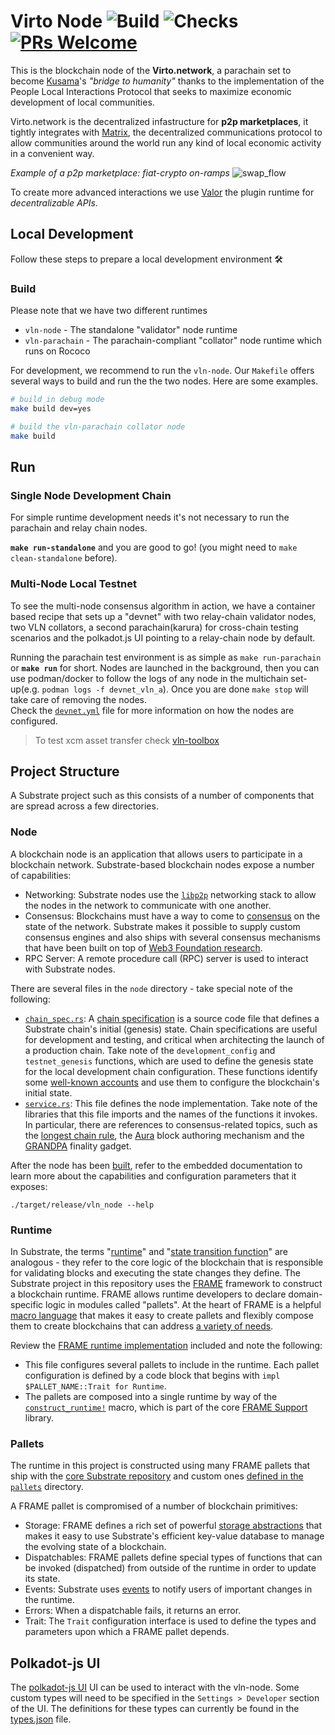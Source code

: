 # Virto Node ![Build](https://github.com/virto-network/virto-node/workflows/Blockchain%20Node/badge.svg) ![Checks](https://github.com/virto-network/virto-node/workflows/Checks/badge.svg) [![PRs Welcome](https://img.shields.io/badge/PRs-welcome-brightgreen.svg)](docs/CONTRIBUTING.adoc)

This is the blockchain node of the **Virto.network**, a parachain set to become [Kusama](https://kusama.network)'s *"bridge to humanity"* thanks to the implementation of the People Local Interactions Protocol that seeks to maximize economic development of local communities.

Virto.network is the decentralized infastructure for **p2p marketplaces**, it tightly integrates with [Matrix](https://matrix.org), the decentralized communications protocol to allow communities around the world run any kind of local economic activity in a convenient way.

_Example of a p2p marketplace: fiat-crypto on-ramps_
![swap_flow](https://user-images.githubusercontent.com/1329925/119025875-db4d8d80-b9a4-11eb-9605-e7db6503156b.png)

To create more advanced interactions we use [Valor](https://github.com/virto-network/valor) the plugin runtime for _decentralizable APIs_.

## Local Development

Follow these steps to prepare a local development environment :hammer_and_wrench:

### Build

Please note that we have two different runtimes
* `vln-node` - The standalone "validator" node runtime
* `vln-parachain` - The parachain-compliant "collator" node runtime which runs on Rococo

For development, we recommend to run the `vln-node`. Our `Makefile` offers several ways to
build and run the the two nodes. Here are some examples.

```bash
# build in debug mode
make build dev=yes

# build the vln-parachain collator node 
make build
```

## Run

### Single Node Development Chain

For simple runtime development needs it's not necessary to run the parachain and relay chain nodes.

**`make run-standalone`** and you are good to go! (you might need to `make clean-standalone` before).

### Multi-Node Local Testnet

To see the multi-node consensus algorithm in action, we have a container based recipe that
sets up a "devnet" with two relay-chain validator nodes, two VLN collators, a second parachain(karura) for cross-chain testing scenarios and the polkadot.js UI pointing to a relay-chain node by default.

Running the parachain test environment is as simple as `make run-parachain` or **`make run`** for short. Nodes are launched in the background, then you can use podman/docker to follow the logs of any node in the multichain set-up(e.g. `podman logs -f devnet_vln_a`). Once you are done `make stop` will take care of removing the nodes.  
Check the [`devnet.yml`](devnet.yml) file for more information on how the nodes are configured.

> To test xcm asset transfer check [vln-toolbox](https://github.com/valibre-org/vln-toolbox)

## Project Structure

A Substrate project such as this consists of a number of components that are spread across a few
directories.

### Node

A blockchain node is an application that allows users to participate in a blockchain network.
Substrate-based blockchain nodes expose a number of capabilities:

-   Networking: Substrate nodes use the [`libp2p`](https://libp2p.io/) networking stack to allow the
    nodes in the network to communicate with one another.
-   Consensus: Blockchains must have a way to come to
    [consensus](https://substrate.dev/docs/en/knowledgebase/advanced/consensus) on the state of the
    network. Substrate makes it possible to supply custom consensus engines and also ships with
    several consensus mechanisms that have been built on top of
    [Web3 Foundation research](https://research.web3.foundation/en/latest/polkadot/NPoS/index.html).
-   RPC Server: A remote procedure call (RPC) server is used to interact with Substrate nodes.

There are several files in the `node` directory - take special note of the following:

-   [`chain_spec.rs`](./node/src/chain_spec.rs): A
    [chain specification](https://substrate.dev/docs/en/knowledgebase/integrate/chain-spec) is a
    source code file that defines a Substrate chain's initial (genesis) state. Chain specifications
    are useful for development and testing, and critical when architecting the launch of a
    production chain. Take note of the `development_config` and `testnet_genesis` functions, which
    are used to define the genesis state for the local development chain configuration. These
    functions identify some
    [well-known accounts](https://substrate.dev/docs/en/knowledgebase/integrate/subkey#well-known-keys)
    and use them to configure the blockchain's initial state.
-   [`service.rs`](./node/src/service.rs): This file defines the node implementation. Take note of
    the libraries that this file imports and the names of the functions it invokes. In particular,
    there are references to consensus-related topics, such as the
    [longest chain rule](https://substrate.dev/docs/en/knowledgebase/advanced/consensus#longest-chain-rule),
    the [Aura](https://substrate.dev/docs/en/knowledgebase/advanced/consensus#aura) block authoring
    mechanism and the
    [GRANDPA](https://substrate.dev/docs/en/knowledgebase/advanced/consensus#grandpa) finality
    gadget.

After the node has been [built](#build), refer to the embedded documentation to learn more about the
capabilities and configuration parameters that it exposes:

```shell
./target/release/vln_node --help
```

### Runtime

In Substrate, the terms
"[runtime](https://substrate.dev/docs/en/knowledgebase/getting-started/glossary#runtime)" and
"[state transition function](https://substrate.dev/docs/en/knowledgebase/getting-started/glossary#stf-state-transition-function)"
are analogous - they refer to the core logic of the blockchain that is responsible for validating
blocks and executing the state changes they define. The Substrate project in this repository uses
the [FRAME](https://substrate.dev/docs/en/knowledgebase/runtime/frame) framework to construct a
blockchain runtime. FRAME allows runtime developers to declare domain-specific logic in modules
called "pallets". At the heart of FRAME is a helpful
[macro language](https://substrate.dev/docs/en/knowledgebase/runtime/macros) that makes it easy to
create pallets and flexibly compose them to create blockchains that can address
[a variety of needs](https://www.substrate.io/substrate-users/).

Review the [FRAME runtime implementation](./runtime/src/lib.rs) included and note
the following:

-   This file configures several pallets to include in the runtime. Each pallet configuration is
    defined by a code block that begins with `impl $PALLET_NAME::Trait for Runtime`.
-   The pallets are composed into a single runtime by way of the
    [`construct_runtime!`](https://crates.parity.io/frame_support/macro.construct_runtime.html)
    macro, which is part of the core
    [FRAME Support](https://substrate.dev/docs/en/knowledgebase/runtime/frame#support-library)
    library.

### Pallets

The runtime in this project is constructed using many FRAME pallets that ship with the
[core Substrate repository](https://github.com/paritytech/substrate/tree/master/frame) and custom ones [defined in the `pallets`](./pallets/) directory.

A FRAME pallet is compromised of a number of blockchain primitives:

-   Storage: FRAME defines a rich set of powerful
    [storage abstractions](https://substrate.dev/docs/en/knowledgebase/runtime/storage) that makes
    it easy to use Substrate's efficient key-value database to manage the evolving state of a
    blockchain.
-   Dispatchables: FRAME pallets define special types of functions that can be invoked (dispatched)
    from outside of the runtime in order to update its state.
-   Events: Substrate uses [events](https://substrate.dev/docs/en/knowledgebase/runtime/events) to
    notify users of important changes in the runtime.
-   Errors: When a dispatchable fails, it returns an error.
-   Trait: The `Trait` configuration interface is used to define the types and parameters upon which
    a FRAME pallet depends.

## Polkadot-js UI

The [polkadot-js UI](https://polkadot.js.org/apps/?rpc=wss%3A%2F%2Ftestnet.valibre.dev#/explorer) UI can be used to interact with the vln-node. 
Some custom types will need to be specified in the `Settings > Developer` section of the UI. The definitions for these types 
can currently be found in the [types.json](types.json) file.
